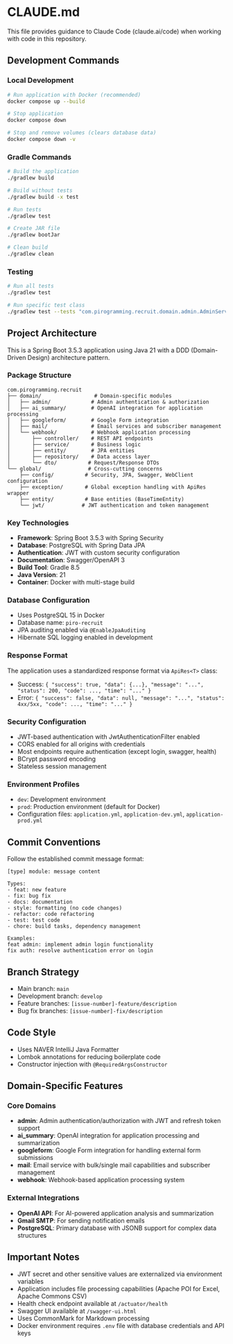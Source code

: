 # CLAUDE.md

This file provides guidance to Claude Code (claude.ai/code) when working with code in this repository.

## Development Commands

### Local Development
```bash
# Run application with Docker (recommended)
docker compose up --build

# Stop application
docker compose down

# Stop and remove volumes (clears database data)
docker compose down -v
```

### Gradle Commands
```bash
# Build the application
./gradlew build

# Build without tests
./gradlew build -x test

# Run tests
./gradlew test

# Create JAR file
./gradlew bootJar

# Clean build
./gradlew clean
```

### Testing
```bash
# Run all tests
./gradlew test

# Run specific test class
./gradlew test --tests "com.pirogramming.recruit.domain.admin.AdminServiceTest"
```

## Project Architecture

This is a Spring Boot 3.5.3 application using Java 21 with a DDD (Domain-Driven Design) architecture pattern.

### Package Structure
```
com.pirogramming.recruit
├── domain/                 # Domain-specific modules
│   ├── admin/             # Admin authentication & authorization
│   ├── ai_summary/        # OpenAI integration for application processing
│   ├── googleform/        # Google Form integration
│   ├── mail/              # Email services and subscriber management
│   └── webhook/           # Webhook application processing
│       ├── controller/    # REST API endpoints
│       ├── service/       # Business logic
│       ├── entity/        # JPA entities
│       ├── repository/    # Data access layer
│       └── dto/          # Request/Response DTOs
└── global/               # Cross-cutting concerns
    ├── config/          # Security, JPA, Swagger, WebClient configuration
    ├── exception/       # Global exception handling with ApiRes wrapper
    ├── entity/          # Base entities (BaseTimeEntity)
    └── jwt/            # JWT authentication and token management
```

### Key Technologies
- **Framework**: Spring Boot 3.5.3 with Spring Security
- **Database**: PostgreSQL with Spring Data JPA
- **Authentication**: JWT with custom security configuration
- **Documentation**: Swagger/OpenAPI 3
- **Build Tool**: Gradle 8.5
- **Java Version**: 21
- **Container**: Docker with multi-stage build

### Database Configuration
- Uses PostgreSQL 15 in Docker
- Database name: `piro-recruit`
- JPA auditing enabled via `@EnableJpaAuditing`
- Hibernate SQL logging enabled in development

### Response Format
The application uses a standardized response format via `ApiRes<T>` class:
- Success: `{ "success": true, "data": {...}, "message": "...", "status": 200, "code": ..., "time": "..." }`
- Error: `{ "success": false, "data": null, "message": "...", "status": 4xx/5xx, "code": ..., "time": "..." }`

### Security Configuration
- JWT-based authentication with JwtAuthenticationFilter enabled
- CORS enabled for all origins with credentials
- Most endpoints require authentication (except login, swagger, health)
- BCrypt password encoding
- Stateless session management

### Environment Profiles
- `dev`: Development environment
- `prod`: Production environment (default for Docker)
- Configuration files: `application.yml`, `application-dev.yml`, `application-prod.yml`

## Commit Conventions

Follow the established commit message format:
```
[type] module: message content

Types:
- feat: new feature
- fix: bug fix
- docs: documentation
- style: formatting (no code changes)
- refactor: code refactoring
- test: test code
- chore: build tasks, dependency management

Examples:
feat admin: implement admin login functionality
fix auth: resolve authentication error on login
```

## Branch Strategy
- Main branch: `main`
- Development branch: `develop`
- Feature branches: `[issue-number]-feature/description`
- Bug fix branches: `[issue-number]-fix/description`

## Code Style
- Uses NAVER IntelliJ Java Formatter
- Lombok annotations for reducing boilerplate code
- Constructor injection with `@RequiredArgsConstructor`

## Domain-Specific Features

### Core Domains
- **admin**: Admin authentication/authorization with JWT and refresh token support
- **ai_summary**: OpenAI integration for application processing and summarization
- **googleform**: Google Form integration for handling external form submissions
- **mail**: Email service with bulk/single mail capabilities and subscriber management
- **webhook**: Webhook-based application processing system

### External Integrations
- **OpenAI API**: For AI-powered application analysis and summarization
- **Gmail SMTP**: For sending notification emails
- **PostgreSQL**: Primary database with JSONB support for complex data structures

## Important Notes
- JWT secret and other sensitive values are externalized via environment variables
- Application includes file processing capabilities (Apache POI for Excel, Apache Commons CSV)
- Health check endpoint available at `/actuator/health`
- Swagger UI available at `/swagger-ui.html`
- Uses CommonMark for Markdown processing
- Docker environment requires `.env` file with database credentials and API keys